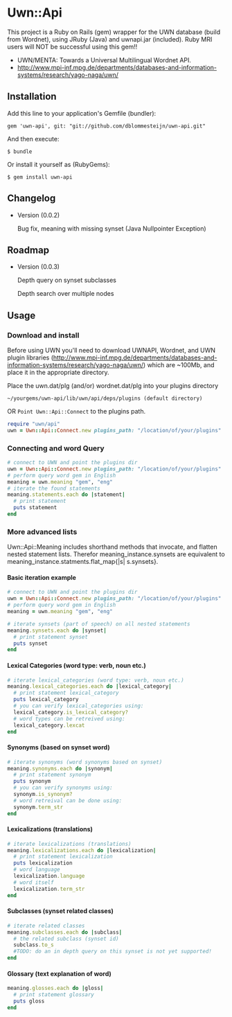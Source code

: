 # Uwn::Api

This project is a Ruby on Rails (gem) wrapper for the UWN database (build from Wordnet), using JRuby (Java) and uwnapi.jar (included). Ruby MRI users will NOT be successful using this gem!!

 * UWN/MENTA: Towards a Universal Multilingual Wordnet API.
 * http://www.mpi-inf.mpg.de/departments/databases-and-information-systems/research/yago-naga/uwn/

## Installation

Add this line to your application's Gemfile (bundler):

    gem 'uwn-api', git: "git://github.com/dblommesteijn/uwn-api.git"

And then execute:

    $ bundle

Or install it yourself as (RubyGems):

    $ gem install uwn-api

## Changelog

  * Version (0.0.2)

    Bug fix, meaning with missing synset (Java Nullpointer Exception)


## Roadmap

  * Version (0.0.3)

    Depth query on synset subclasses

    Depth search over multiple nodes


## Usage

### Download and install

Before using UWN you'll need to download UWNAPI, Wordnet, and UWN plugin libraries (http://www.mpi-inf.mpg.de/departments/databases-and-information-systems/research/yago-naga/uwn/) which are ~100Mb, and place it in the appropriate directory.

Place the uwn.dat/plg (and/or) wordnet.dat/plg into your plugins directory

    ~/yourgems/uwn-api/lib/uwn/api/deps/plugins (default directory)

OR `Point Uwn::Api::Connect` to the plugins path.

```ruby
require "uwn/api"
uwn = Uwn::Api::Connect.new plugins_path: "/location/of/your/plugins"
```

### Connecting and word Query

```ruby
# connect to UWN and point the plugins dir
uwn = Uwn::Api::Connect.new plugins_path: "/location/of/your/plugins"
# perform query word gem in English
meaning = uwn.meaning "gem", "eng"
# iterate the found statements
meaning.statements.each do |statement|
  # print statement
  puts statement
end
```

### More advanced lists

Uwn::Api::Meaning includes shorthand methods that invocate, and flatten nested statement lists. Therefor meaning_instance.synsets are equivalent to meaning_instance.statments.flat_map{|s| s.synsets}.


#### Basic iteration example
```ruby
# connect to UWN and point the plugins dir
uwn = Uwn::Api::Connect.new plugins_path: "/location/of/your/plugins"
# perform query word gem in English
meaning = uwn.meaning "gem", "eng"

# iterate synsets (part of speech) on all nested statements
meaning.synsets.each do |synset|
  # print statement synset
  puts synset
end
```

#### Lexical Categories (word type: verb, noun etc.)

```ruby
# iterate lexical_categories (word type: verb, noun etc.)
meaning.lexical_categories.each do |lexical_category|
  # print statement lexical_category
  puts lexical_category
  # you can verify lexical_categories using:
  lexical_category.is_lexical_category?
  # word types can be retreived using:
  lexical_category.lexcat
end
```

#### Synonyms (based on synset word)

```ruby
# iterate synonyms (word synonyms based on synset)
meaning.synonyms.each do |synonym|
  # print statement synonym
  puts synonym
  # you can verify synonyms using:
  synonym.is_synonym?
  # word retreival can be done using:
  synonym.term_str
end
```

#### Lexicalizations (translations)

```ruby
# iterate lexicalizations (translations)
meaning.lexicalizations.each do |lexicalization|
  # print statement lexicalization
  puts lexicalization
  # word language
  lexicalization.language
  # word itself
  lexicalization.term_str
end
```

#### Subclasses (synset related classes)

```ruby
# iterate related classes
meaning.subclasses.each do |subclass|
  # the related subclass (synset id)
  subclass.to_s
  #TODO: do an in depth query on this synset is not yet supported!
end
```

#### Glossary (text explanation of word)

```ruby
meaning.glosses.each do |gloss|
  # print statement glossary
  puts gloss
end
```





